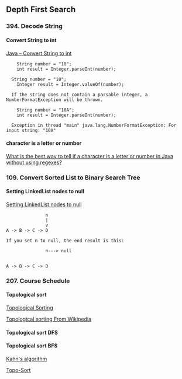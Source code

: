 ## Depth First Search

### 394. Decode String
#### Convert String to int
[Java – Convert String to int](https://www.mkyong.com/java/java-convert-string-to-int/)  
```
	String number = "10";
	int result = Integer.parseInt(number);	
```  

```
  String number = "10";
	Integer result = Integer.valueOf(number);	
```  

```
  If the string does not contain a parsable integer, a NumberFormatException will be thrown.

	String number = "10A";
	int result = Integer.parseInt(number);
	
  Exception in thread "main" java.lang.NumberFormatException: For input string: "10A"
```    

#### character is a letter or number
[What is the best way to tell if a character is a letter or number in Java without using regexes?](https://stackoverflow.com/questions/4047808/what-is-the-best-way-to-tell-if-a-character-is-a-letter-or-number-in-java-withou)   

### 109. Convert Sorted List to Binary Search Tree
#### Setting LinkedList nodes to null
[Setting LinkedList nodes to null](https://stackoverflow.com/questions/33878718/setting-linkedlist-nodes-to-null)   

```
               n
               |
               v
A -> B -> C -> D 

If you set n to null, the end result is this:

               n---> null


A -> B -> C -> D
```    


### 207. Course Schedule
#### Topological sort
[Topological Sorting](https://www.geeksforgeeks.org/topological-sorting/)  

[Topological sorting From Wikipedia](https://en.wikipedia.org/wiki/Topological_sorting)  

#### Topological sort DFS

#### Topological sort  BFS
[Kahn's algorithm](https://en.wikipedia.org/wiki/Topological_sorting#Algorithms)   

[Topo-Sort](https://courses.cs.washington.edu/courses/cse326/03wi/lectures/RaoLect20.pdf)


